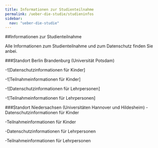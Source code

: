 ```yaml
---
title: Informationen zur Studienteilnahme
permalink: /ueber-die-studie/studieninfos
sidebar:
  nav: "ueber-die-studie"
---
```


##Informationen zur Studienteilnahme

Alle Informationen zum Studienteilnahme und zum Datenschutz finden Sie anbei.

###Standort Berlin Brandenburg (Universität Potsdam)

-![Datenschutzinformationen für Kinder] 

-![Teilnahmeinformationen für Kinder]


-![Datenschutzinformationen für Lehrpersonen]

-![Teilnahmeinformationen für Lehrpersonen]

###Standort Niedersachsen (Universitäten Hannover und Hildesheim)
-Datenschutzinformationen für Kinder

-Teilnahmeinformationen für Kinder


-Datenschutzinformationen für Lehrpersonen

-Teilnahmeinformationen für Lehrpersonen
